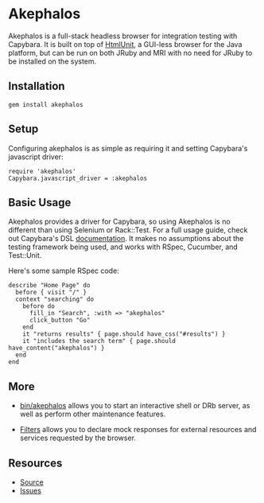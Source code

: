 # Akephalos
Akephalos is a full-stack headless browser for integration testing with
Capybara. It is built on top of [HtmlUnit](http://htmlunit.sourceforge.com),
a GUI-less browser for the Java platform, but can be run on both JRuby and
MRI with no need for JRuby to be installed on the system.

## Installation

    gem install akephalos

## Setup

Configuring akephalos is as simple as requiring it and setting Capybara's
javascript driver:

    require 'akephalos'
    Capybara.javascript_driver = :akephalos

## Basic Usage

Akephalos provides a driver for Capybara, so using Akephalos is no
different than using Selenium or Rack::Test. For a full usage guide, check
out Capybara's DSL [documentation](http://github.com/jnicklas/capybara). It
makes no assumptions about the testing framework being used, and works with
RSpec, Cucumber, and Test::Unit.

Here's some sample RSpec code:

    describe "Home Page" do
      before { visit "/" }
      context "searching" do
        before do
          fill_in "Search", :with => "akephalos"
          click_button "Go"
        end
        it "returns results" { page.should have_css("#results") }
        it "includes the search term" { page.should have_content("akephalos") }
      end
    end

## More

* [bin/akephalos](/akephalos-bin.html) allows you to start an interactive
shell or DRb server, as well as perform other maintenance features.

* [Filters](/filters.html) allows you to declare mock responses for
external resources and services requested by the browser.

## Resources

* [Source](http://github.com/bernerdschaefer/akephalos)
* [Issues](http://github.com/bernerdschaefer/akephalos/issues)
